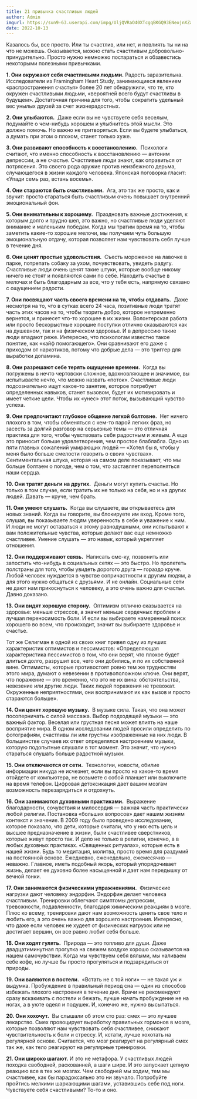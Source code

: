 ```yaml
---
title: 21 привычка счастливых людей 
author: Admin
imgurl: https://sun9-63.userapi.com/impg/UljQVRaO40XTcgqBKGQ93ENeojnXZa3Woq8Vbg/DqEf2hDCKv4.jpg?size=1080x682&quality=96&sign=02e548a226d48a601d76a78461d57d55&c_uniq_tag=xNSWOd3cwRSS5Fl11xohoKRXExQxRA7SmwpFgHPCvHg&type=album
date: 2022-10-13
---
```



Казалось бы, все просто. Или ты счастлив, или нет, и повлиять ты ни на что не можешь. Оказывается, можно стать счастливым добровольно-принудительно. Просто нужно немножко постараться и обзавестись некоторыми полезными привычками. 

**1. Они окружают себя счастливыми людьми.**
Радость заразительна. Исследователи из Framingham Heart Study, занимающиеся явлением «распространения счастья» более 20 лет обнаружили, что те, кто окружен счастливыми людьми, «вероятней всего будут счастливы в будущем». Достаточная причина для того, чтобы сократить удельный вес унылых друзей за счет жизнерадостных. 

**2. Они улыбаются.** 
Даже если вы не чувствуете себя веселым, подумайте о чем-нибудь хорошем и улыбнитесь этой мысли. Это должно помочь. Но важно не притворяться. Если вы будете улыбаться, а думать при этом о плохом, станет только хуже. 

**3. Они развивают способность к восстановлению.** 
Психологи считают, что именно способность к восстановлению — антоним депрессии, а не счастье. Счастливые люди знают, как оправиться от потрясения. Это своего рода оружие против неизбежного дерьма, случающегося в жизни каждого человека. Японская поговорка гласит: «Упади семь раз, встань восемь». 

**4. Они стараются быть счастливыми.** 
Ага, это так же просто, как и звучит: просто стараться быть счастливым очень повышает внутренний эмоциональный фон. 

**5. Они внимательны к хорошему.** 
Праздновать важные достижения, к которым долго и трудно шел, это важно, но счастливые люди уделяют внимание и маленьким победам. Когда мы тратим время на то, чтобы заметить какие-то хорошие мелочи, мы получаем чуть большую эмоциональную отдачу, которая позволяет нам чувствовать себя лучше в течение дня. 

**6. Они ценят простые удовольствия.** 
Съесть мороженое на лавочке в парке, потрепать собаку за ухом, почувствовать, увидеть радугу. Счастливые люди очень ценят такие штуки, которые вообще никому ничего не стоят и появляются сами по себе. Находить счастье в мелочах и быть благодарным за все, что у тебя есть, напрямую связано с ощущением радости. 

**7. Они посвящают часть своего времени на то, чтобы отдавать.** 
Даже несмотря на то, что в сутках всего 24 часа, позитивные люди тратят часть этих часов на то, чтобы творить добро, которое непременно вернется, и принесет что-то хорошее в их жизни. Волонтерская работа или просто бескорыстные хорошие поступки отлично сказываются как на душевном, так и на физическом здоровье. И в депрессию такие люди впадают реже. Интересно, что психологам известно такое понятие, как «кайф помогающего». Они сравнивают его даже с приходом от наркотиков, потому что добрые дела — это триггер для выработки допамина. 

**8. Они разрешают себе терять ощущение времени.** 
Когда вы погружены в нечто чертовски сложное, вдохновляющее и значимое, вы испытываете нечто, что можно назвать «поток». Счастливые люди подсознательно ищут какое-то занятие, которое потребует определенных навыков, станет вызовом, будет их мотивировать и имеет четкие цели. Чтобы их «унес» этот поток, вызывающий чувство успеха. 

**9. Они предпочитают глубокое общение легкой болтовне.** 
Нет ничего плохого в том, чтобы обменяться с кем-то парой легких фраз, но засесть за долгий разговор на серьезные темы — это отличная практика для того, чтобы чувствовать себя радостным и живым. А еще это приносит больше удовлетворения, чем простое блаблабла. Одно из пяти главных сожалений умирающих людей — «Хотел бы я, чтобы у меня было больше смелости говорить о своих чувствах». Сентиментальная штука, которая на самом деле показывает, что мы больше болтаем о погоде, чем о том, что заставляет переполняться наши сердца. 

**10. Они тратят деньги на других.** 
Деньги могут купить счастье. Но только в том случае, если тратить их не только на себя, но и на других людей. Давать — круче, чем брать. 

**11. Они умеют слушать.** 
Когда вы слушаете, вы открываетесь для новых знаний. Когда вы говорите, вы блокируете им вход. Кроме того, слушая, вы показываете людям уверенность в себе и уважение к ним. И люди не могут оставаться к этому равнодушными, они испытывают к вам положительные чувства, которые делают вас еще немножко счастливее. Умение слушать — это навык, который укрепляет отношения. 

**12. Они поддерживают связь.** 
Написать смс-ку, позвонить или запостить что-нибудь в социальных сетях — это быстро. Но пролететь полстраны для того, чтобы увидеть дорогого друга — гораздо круче. Любой человек нуждается в чувстве сопричастности к другим людям, а для этого нужно общаться с друзьями. И не онлайн. Социальные сети не дают нам прикоснуться к человеку, а это очень важно для счастья. Давно доказано. 

**13. Они видят хорошую сторону.** 
Оптимизм отлично сказывается на здоровье: меньше стрессов, а значит меньше сердечных проблем и лучшая переносимость боли. И если вы выбираете намеренный поиск хорошего во всем, что происходит, значит вы выбираете здоровье и счастье. 

Тот же Селигман в одной из своих книг привел одну из лучших характеристик оптимистов и пессимистов: «Определяющая характеристика пессимистов в том, что они верят, что плохое будет длиться долго, разрушит все, чего они добились, и по их собственной вине. Оптимисты, которые противостоят ровно тем же трудностям этого мира, думают о невезении в противоположном ключе. Они верят, что поражение — это временно, что это не их вина: обстоятельства, невезение или другие люди. Таких людей поражения не тревожат. Окруженные неприятностями, они воспринимают их как вызов и просто стараются больше». 

**14. Они ценят хорошую музыку.** 
В музыке сила. Такая, что она может посоперничать с силой массажа. Выбор подходящей музыки — это важный фактор. Веселая или грустная песня может влиять на наше восприятие мира. В одном исследовании людей просили определить по фотографиям, счастливы ли или грустны изображенные на них люди. В большинстве случаев их ответ определялся настроением музыки, которую подопытные слушали в тот момент. Это значит, что нужно стараться слушать больше радостной музыки. 

**15. Они отключаются от сети.** 
Технологии, новости, обилие информации никуда не исчезнет, если вы просто на какое-то время отойдете от компьютера, не возьмете с собой планшет или выключите на время телефон. Цифровая детоксикация дает вашим мозгам возможность перезарядиться и отдохнуть. 

**16. Они занимаются духовными практиками.** 
Выражение благодарности, сочувствия и милосердия — важная часть практически любой религии. Постановка «больших вопросов» дает нашим жизням контекст и значение. В 2009 году было проведено исследование, которое показало, что дети, которые считали, что у них есть цель и высшее предназначение в жизни, были счастливее сверстников, которые живут просто так. И дело не только в религии, конечно, а в любых духовных практиках. «Священных ритуалах», которые есть в нашей жизни. Будь то медитация, молитва, просто время для раздумий на постоянной основе. Ежедневно, еженедельно, ежемесячно — неважно. Главное, иметь подобный якорь, который упорядочивает жизнь, делает ее духовно более насыщенной и дает нам передышку от вечной гонки. 

**17. Они занимаются физическими упражнениями.** 
Физические нагрузки дают человеку эндорфин. Эндорфин делает человека счастливым. Тренировки облегчают симптомы депрессии, тревожности, подавленности, благодаря химическим реакциям в мозге. Плюс ко всему, тренировки дают нам возможность ценить свое тело и любить его, а это очень важно для хорошего настроения. Интересно, что даже если человек не худеет от физических нагрузок или не достигает вершин, он все равно любит себя больше. 

**18. Они ходят гулять.** 
Природа — это топливо для души. Даже двадцатиминутная прогулка на свежем воздухе хорошо сказывается на нашем самочувствии. Когда мы чувствуем себя вялыми, мы наливаем себе кофе, но лучше бы просто прогуляться и подзарядиться от природы. 

**19. Они валяются в постели.** 
«Встать не с той ноги» — не такая уж и выдумка. Пробуждение в правильный период сна — один из способов избежать плохого настроения в течение дня. Врачи не рекомендуют сразу вскакивать с постели и бежать, лучше начать пробуждение не на ногах, а в уюте одеял и подушек. И, конечно же, нужно высыпаться. 

**20. Они хохочут.** 
Вы слышали об этом сто раз: смех — это лучшее лекарство. Смех провоцирует выработку правильных гормонов в мозге, которые позволяют нам чувствовать себя счастливее, снижают чувствительность к боли и стрессу. И, кстати, лучше хохотать на регулярной основе. Считается, что мозг реагирует на регулярный смех так же, как тело реагируют на регулярные тренировки. 

**21. Они широко шагают.**
И это не метафора. У счастливых людей походка свободней, раскованней, а шаги шире. И это запускает цепную реакцию все в тех же мозгах. Чем свободней мы ходим, тем мы счастливее, как бы парадоксально это ни звучало. Попробуйте пройтись мелкими шаркающими шагами, уставившись себе под ноги. Чувствуете себя счастливыми? То-то и оно. 